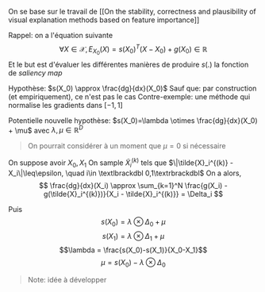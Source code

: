 On se base sur le travail de [[On the stability, correctness and plausibility of visual explanation methods based on feature importance]]

Rappel: on a l'équation suivante
$$\forall X\in \mathcal{X}, E_{X_0}(X) = s(X_0)^T (X-X_0) + g(X_0) \in \mathbb{R}$$
Et le but est d'évaluer les différentes manières de produire $s(.)$ la fonction de _saliency map_

Hypothèse: $s(X_0) \approx \frac{dg}{dx}(X_0)$
Sauf que: par construction (et empiriquement), ce n'est pas le cas
Contre-exemple: une méthode qui normalise les gradients dans $[-1, 1]$

Potentielle nouvelle hypothèse: $s(X_0)=\lambda \otimes \frac{dg}{dx}(X_0) + \mu$     avec $\lambda, \mu \in \mathbb{R}^D$
> On pourrait considérer à un moment que $\mu = 0$ si nécessaire

On suppose avoir $X_0, X_1$
On sample $\tilde{X}_i^{(k)}$ tels que $\|\tilde{X}_i^{(k)} - X_i\|\leq\epsilon, \quad i\in \textlbrackdbl 0,1\textrbrackdbl$
On a alors,
$$
\frac{dg}{dx}(X_i) \approx \sum_{k=1}^N \frac{g(X_i) - g(\tilde{X}_i^{(k)})}{X_i - \tilde{X}_i^{(k)}} = \Delta_i
$$

Puis
$$s(X_0) = \lambda \otimes \Delta_0 + \mu$$
$$s(X_1) = \lambda \otimes \Delta_1 + \mu$$
$$\lambda = \frac{s(X_0)-s(X_1)}{X_0-X_1}$$
$$\mu=s(X_0) - \lambda\otimes\Delta_0$$


> Note: idée à développer

